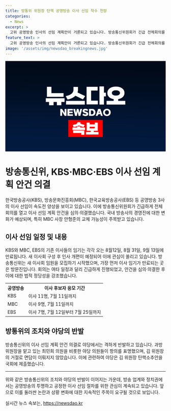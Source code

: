 ```yaml
---
title: 방통위 위원장 탄핵 공영방송 이사 선임 착수 전망
categories:
  - News
excerpt: >
  고위 공영방송 인사의 선임 계획안이 거론되고 있습니다. 방송통신위원회가 긴급 전체회의를 열어 KBS, MBC, EBS 이사 선임 계획 안건을 심의하고 의결했습니다. 이에 따라 각 공영방송 3사의 이사 임기가 8월부터 9월로 만료되며, 특히 MBC 사장 안형준의 교체 가능성에 주목됩니다. 또한 방통위의 이사 선임 절차가 중요한데, 이에 대한 김홍일 위원장과 이상인 부위원장의 발언이 관심을 끌고 있습니다. 야당 의원들의 반발과 국회 탄핵소추안 등 논란도 뒷받침되고 있습니다.
feature_text: >
  고위 공영방송 인사의 선임 계획안이 거론되고 있습니다. 방송통신위원회가 긴급 전체회의를 열어 KBS, MBC, EBS 이사 선임 계획 안건을 심의하고 의결했습니다. 이에 따라 각 공영방송 3사의 이사 임기가 8월부터 9월로 만료되며, 특히 MBC 사장 안형준의 교체 가능성에 주목됩니다. 또한 방통위의 이사 선임 절차가 중요한데, 이에 대한 김홍일 위원장과 이상인 부위원장의 발언이 관심을 끌고 있습니다. 야당 의원들의 반발과 국회 탄핵소추안 등 논란도 뒷받침되고 있습니다.
image: '/assets/img/newsdao_breakingnews.jpg'
---
```


<p><img src="/assets/img/newsdao_breakingnews.jpg" alt="pcversion 속보" /></p>

<h1>방송통신위, KBS·MBC·EBS 이사 선임 계획 안건 의결</h1>

<p data-ke-size="size16">한국방송공사(KBS), 방송문화진흥회(MBC), 한국교육방송공사(EBS) 등 공영방송 3사의 이사 선임이 속도전 양상을 보이고 있습니다. 이에 방송통신위원회가 긴급하게 전체회의를 열고 이사 선임 계획 안건을 심의·의결했습니다. 국내 방송사의 경영진에 대한 변화가 예상되며, 특히 MBC 사장 안형준의 교체 가능성이 주목받고 있습니다.</p>

<h2>이사 선임 일정 및 내용</h2>

<p data-ke-size="size16">KBS와 MBC, EBS의 기존 이사들의 임기는 각각 오는 8월12일, 8월 31일, 9월 13일에 만료됩니다. 새 이사회 구성 후 인사 개편이 예정되어 이에 관심이 쏠리고 있습니다. 방송통신위는 새 이사회 임원을 모집하기 시작했으며, 가장 먼저 이사 임기가 만료되는 곳은 방문진입니다. 회의는 여타 일정과 달리 긴급하게 진행되었고, 안건을 심의·의결한 후 이에 대한 법적 정당성을 강조했습니다.</p>

<table>
  <tr>
    <th>공영방송</th>
    <th>이사 후보자 응모 기간</th>
  </tr>
  <tr>
    <td>KBS</td>
    <td>이사 11명, 7월 11일까지</td>
  </tr>
  <tr>
    <td>MBC</td>
    <td>이사 9명, 7월 11일까지</td>
  </tr>
  <tr>
    <td>EBS</td>
    <td>이사 7명, 7월 12일부터 7월 25일까지</td>
  </tr>
</table>

<h2>방통위의 조치와 야당의 반발</h2>

<p data-ke-size="size16">방송통신위의 이사 선임 계획 안건 의결로 야당에서는 격하게 반발하고 있습니다. 과방위원장을 맡고 있는 최민희 의원을 비롯한 야당 의원들이 항의를 표명했으며, 김 위원장의 거절로 면담이 이뤄지지 않았습니다. 이에 관련하여 야당은 김 위원장 탄핵소추안을 국회에 제출했습니다.</p>

<hr>

<p data-ke-size="size16">위와 같은 방송통신위의 조치와 야당의 반발이 이어지는 가운데, 방송 업계와 정치권에서는 공영방송의 투명하고 공정한 이사 선임 절차를 위한 관심이 계속되고 있습니다. 앞으로 이를 둘러싼 논란과 상황 변화에 대한 지속적인 주목이 요구될 것으로 보입니다.</p>
실시간 뉴스 속보는, <a href="https://newsdao.kr" rel="dofollow">https://newsdao.kr</a>


